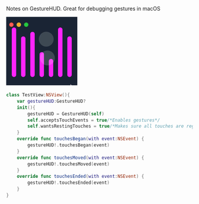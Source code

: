 Notes on GestureHUD<!--more-->. Great for debugging gestures in macOS

<img width="192" alt="img" src="https://raw.githubusercontent.com/stylekit/img/master/multitouch.mov.gif">


```swift
class TestView:NSView(){
    var gestureHUD:GestureHUD?
    init(){
        gestureHUD = GestureHUD(self)
        self.acceptsTouchEvents = true/*Enables gestures*/
        self.wantsRestingTouches = true/*Makes sure all touches are registered. Doesn't register when used in playground*/
    }
    override func touchesBegan(with event:NSEvent) {
        gestureHUD!.touchesBegan(event)
    }
    override func touchesMoved(with event:NSEvent) {
        gestureHUD!.touchesMoved(event)
    }
    override func touchesEnded(with event:NSEvent) {
        gestureHUD!.touchesEnded(event)
    }
}
```